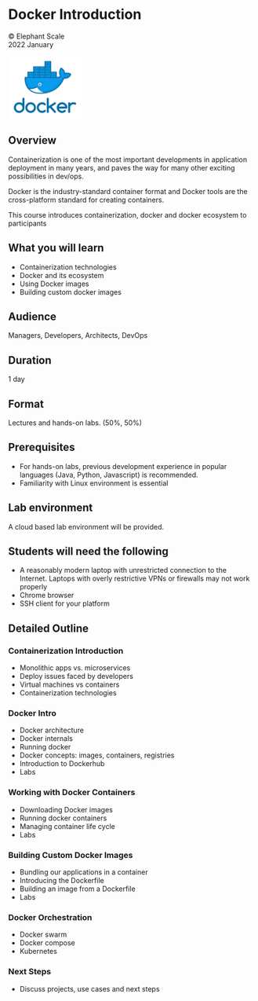 # Docker Introduction

© Elephant Scale  
2022 January

![](../assets/images/logos/docker-logo-3-small.png)

## Overview

Containerization is one of the most important developments in application deployment in many years, and paves the way for many other exciting possibilities in dev/ops.

Docker is the industry-standard container format and Docker tools are the cross-platform standard for creating containers.

This course introduces containerization, docker and docker ecosystem to participants

## What you will learn

* Containerization technologies
* Docker and its ecosystem
* Using Docker images
* Building custom docker images

## Audience

Managers, Developers, Architects, DevOps

## Duration

1 day

## Format

Lectures and hands-on labs. (50%, 50%)

## Prerequisites

* For hands-on labs, previous development experience in popular languages (Java, Python, Javascript) is recommended.
* Familiarity with Linux environment is essential

## Lab environment

A cloud based lab environment will be provided.

## Students will need the following

* A reasonably modern laptop with unrestricted connection to the Internet.  Laptops with overly restrictive VPNs or firewalls may not work properly
* Chrome browser
* SSH client for your platform

## Detailed Outline

### Containerization Introduction

* Monolithic apps vs. microservices
* Deploy issues faced by developers
* Virtual machines vs containers
* Containerization technologies

### Docker Intro

* Docker architecture
* Docker internals
* Running docker
* Docker concepts: images, containers, registries
* Introduction to Dockerhub
* Labs

### Working with Docker Containers

* Downloading Docker images
* Running docker containers
* Managing container life cycle
* Labs

### Building Custom Docker Images

* Bundling our applications in a container
* Introducing the Dockerfile
* Building an image from a Dockerfile
* Labs

### Docker Orchestration

* Docker swarm
* Docker compose
* Kubernetes

### Next Steps

* Discuss projects, use cases and next steps
